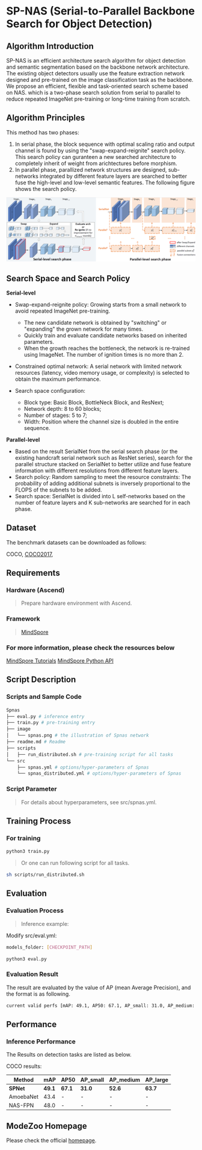 # SP-NAS (Serial-to-Parallel Backbone Search for Object Detection)

## Algorithm Introduction

SP-NAS is an efficient architecture search algorithm for object detection and semantic segmentation based on the backbone network architecture. The existing object detectors usually use the feature extraction network designed and pre-trained on the image classification task as the backbone. We propose an efficient, flexible and task-oriented search scheme based on NAS. which is a two-phase search solution from serial to parallel to reduce repeated ImageNet pre-training or long-time training from scratch.

## Algorithm Principles

This method has two phases:

1. In serial phase, the block sequence with optimal scaling ratio and output channel is found by using the "swap-expand-reignite" search policy. This search policy can guranteen a new searched architecture to completely inherit of weight from arichtectures before morphism.
2. In parallel phase, parallized network structures are designed, sub-networks integrated by different feature layers are searched to better fuse the high-level and low-level semantic features. The following figure shows the search policy.

![sp-nas](./image/sp_nas.png)

## Search Space and Search Policy

**Serial-level**

- Swap-expand-reignite policy:  Growing starts from a small network to avoid repeated ImageNet pre-training.
  - The new candidate network is obtained by "switching" or "expanding" the grown network for many times.
  - Quickly train and evaluate candidate networks based on inherited parameters.
  - When the growth reaches the bottleneck, the network is re-trained using ImageNet. The number of ignition times is no more than 2.

- Constrained optimal network: A serial network with limited network resources (latency, video memory usage, or complexity) is selected to obtain the maximum performance.

- Search space configuration:
  - Block type: Basic Block, BottleNeck Block, and ResNext;
  - Network depth: 8 to 60 blocks;
  - Number of stages: 5 to 7;
  - Width: Position where the channel size is doubled in the entire sequence.

**Parallel-level**

- Based on the result SerialNet from the serial search phase (or the existing handcraft serial network such as ResNet series), search for the parallel structure stacked on SerialNet to better utilize and fuse feature information with different resolutions from different feature layers.
- Search policy: Random sampling to meet the resource constraints: The probability of adding additional subnets is inversely proportional to the FLOPS of the subnets to be added.
- Search space: SerialNet is divided into L self-networks based on the number of feature layers and K sub-networks are searched for in each phase.

## Dataset

The benchmark datasets can be downloaded as follows:

 COCO,
[COCO2017](https://cocodataset.org/#download),


## Requirements

### Hardware (Ascend)

> Prepare hardware environment with Ascend.

### Framework

> [MindSpore](https://www.mindspore.cn/install/en)

### For more information, please check the resources below

[MindSpore Tutorials](https://www.mindspore.cn/tutorials/en/r1.3/index.html)
[MindSpore Python API](https://www.mindspore.cn/docs/api/en/r1.3/index.html)

## Script Description

### Scripts and Sample Code

```bash
Spnas
├── eval.py # inference entry
├── train.py # pre-training entry
├── image
│   └── spnas.png # the illustration of Spnas network
├── readme.md # Readme
├── scripts
│   ├── run_distributed.sh # pre-training script for all tasks
└── src
    ├── spnas.yml # options/hyper-parameters of Spnas
    └── spnas_distributed.yml # options/hyper-parameters of Spnas

```

### Script Parameter

> For details about hyperparameters, see src/spnas.yml.

## Training Process

### For training

```bash
python3 train.py
```

> Or one can run following script for all tasks.

```bash
sh scripts/run_distributed.sh
```

## Evaluation

### Evaluation Process

> Inference example:

Modify src/eval.yml:
```bash
models_folder: [CHECKPOINT_PATH]
```

```bash
python3 eval.py
```

### Evaluation Result

The result are evaluated by the value of AP (mean Average Precision), and the format is as following.

```bash
current valid perfs [mAP: 49.1, AP50: 67.1, AP_small: 31.0, AP_medium: 52.6, AP_large: 63.7]
```

## Performance

### Inference Performance

The Results on detection tasks are listed as below.

COCO results:

| Method | mAP | AP50 | AP_small | AP_medium | AP_large |
| ----- | ----- | ----- | ----- | ----- | ----- |
| **SPNet** | **49.1** | **67.1** | **31.0** | **52.6** | **63.7** |
| AmoebaNet | 43.4 | - | - | - | - |
| NAS-FPN | 48.0 | - | - | - | - |


## ModeZoo Homepage

Please check the official [homepage](https://gitee.com/mindspore/mindspore/tree/master/model_zoo).
